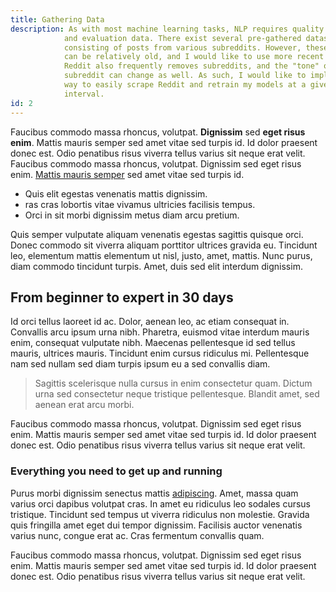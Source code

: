 ```yaml
---
title: Gathering Data
description: As with most machine learning tasks, NLP requires quality training
            and evaluation data. There exist several pre-gathered datasets
            consisting of posts from various subreddits. However, these datasets
            can be relatively old, and I would like to use more recent data.
            Reddit also frequently removes subreddits, and the "tone" of a given
            subreddit can change as well. As such, I would like to implement a
            way to easily scrape Reddit and retrain my models at a given time
            interval.
id: 2
---
```


Faucibus commodo massa rhoncus, volutpat.
**Dignissim** sed **eget risus enim**.
Mattis mauris semper sed amet vitae sed turpis id. Id dolor praesent
donec est. Odio penatibus risus viverra tellus varius sit neque erat
velit. Faucibus commodo massa rhoncus, volutpat. Dignissim sed eget
risus enim. [Mattis mauris semper](#) sed amet vitae sed
turpis id.  

- Quis elit egestas venenatis mattis dignissim.
- ras cras lobortis vitae vivamus ultricies facilisis tempus.
- Orci in sit morbi dignissim metus diam arcu pretium.

Quis semper vulputate aliquam venenatis egestas sagittis quisque orci.
Donec commodo sit viverra aliquam porttitor ultrices gravida eu.
Tincidunt leo, elementum mattis elementum ut nisl, justo, amet,
mattis. Nunc purus, diam commodo tincidunt turpis. Amet, duis sed elit
interdum dignissim.

## From beginner to expert in 30 days

Id orci tellus laoreet id ac. Dolor, aenean leo, ac etiam consequat
in. Convallis arcu ipsum urna nibh. Pharetra, euismod vitae interdum
mauris enim, consequat vulputate nibh. Maecenas pellentesque id sed
tellus mauris, ultrices mauris. Tincidunt enim cursus ridiculus mi.
Pellentesque nam sed nullam sed diam turpis ipsum eu a sed convallis
diam.

> Sagittis scelerisque nulla cursus in enim consectetur quam. Dictum 
urna sed consectetur neque tristique pellentesque. Blandit amet, 
sed aenean erat arcu morbi.

Faucibus commodo massa rhoncus, volutpat. Dignissim sed eget risus
enim. Mattis mauris semper sed amet vitae sed turpis id. Id dolor
praesent donec est. Odio penatibus risus viverra tellus varius sit
neque erat velit.

### Everything you need to get up and running

Purus morbi dignissim senectus mattis [adipiscing](#).
Amet, massa quam varius orci dapibus volutpat cras. In amet eu
ridiculus leo sodales cursus tristique. Tincidunt sed tempus ut
viverra ridiculus non molestie. Gravida quis fringilla amet eget dui
tempor dignissim. Facilisis auctor venenatis varius nunc, congue erat
ac. Cras fermentum convallis quam.

Faucibus commodo massa rhoncus, volutpat. Dignissim sed eget risus
enim. Mattis mauris semper sed amet vitae sed turpis id. Id dolor
praesent donec est. Odio penatibus risus viverra tellus varius sit
neque erat velit.